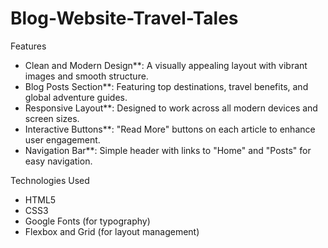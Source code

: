 # Blog-Website-Travel-Tales
Features

- Clean and Modern Design**: A visually appealing layout with vibrant images and smooth structure.
- Blog Posts Section**: Featuring top destinations, travel benefits, and global adventure guides.
- Responsive Layout**: Designed to work across all modern devices and screen sizes.
- Interactive Buttons**: "Read More" buttons on each article to enhance user engagement.
- Navigation Bar**: Simple header with links to "Home" and "Posts" for easy navigation.

Technologies Used

- HTML5
- CSS3
- Google Fonts (for typography)
- Flexbox and Grid (for layout management)
